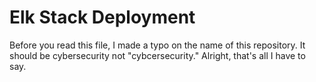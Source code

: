 # Elk Stack Deployment
Before you read this file, I made a typo on the name of this repository. It should be cybersecurity not "cybcersecurity." Alright, that's all I have to say. 
